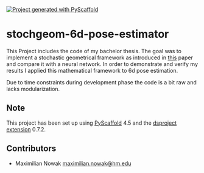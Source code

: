 [![Project generated with PyScaffold](https://img.shields.io/badge/-PyScaffold-005CA0?logo=pyscaffold)](https://pyscaffold.org/)

# stochgeom-6d-pose-estimator

This Project includes the code of my bachelor thesis. The goal was to implement a stochastic geometrical framework as introduced in [this](https://link.springer.com/article/10.1007/s10851-024-01200-2#citeas) paper and compare it with a neural network. In order to demonstrate and verify my results I applied this mathematical framework to 6d pose estimation.

Due to time constraints during development phase the code is a bit raw and lacks modularization. 

## Note

This project has been set up using [PyScaffold] 4.5 and the [dsproject extension] 0.7.2.

[conda]: https://docs.conda.io/
[pre-commit]: https://pre-commit.com/
[Jupyter]: https://jupyter.org/
[nbstripout]: https://github.com/kynan/nbstripout
[Google style]: http://google.github.io/styleguide/pyguide.html#38-comments-and-docstrings
[PyScaffold]: https://pyscaffold.org/
[dsproject extension]: https://github.com/pyscaffold/pyscaffoldext-dsproject

## Contributors

* Maximilian Nowak [maximilian.nowak@hm.edu](mailto:maximilian.nowak@hm.edu)
